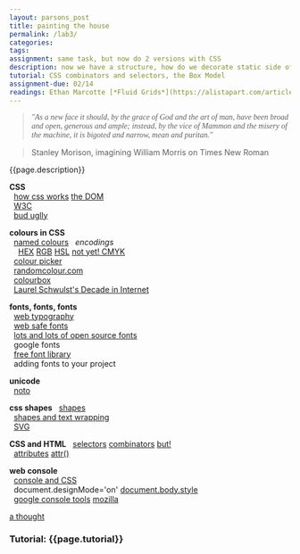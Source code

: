 ```yaml
---  
layout: parsons_post  
title: painting the house
permalink: /lab3/  
categories:   
tags:  
assignment: same task, but now do 2 versions with CSS
description: now we have a structure, how do we decorate static side of CSS.
tutorial: CSS combinators and selectors, the Box Model
assignment-due: 02/14
readings: Ethan Marcotte [*Fluid Grids*](https://alistapart.com/article/fluidgrids/)  
---  
```


<blockquote style="font-family: Times"><i>"As a new face it should, by the grace of God and the art of man, have been broad and open, gen­er­ous and ample; instead, by the vice of Mam­mon and the mis­ery of the machine, it is big­oted and nar­row, mean and puri­tan."</i></blockquote>
<blockquote>Stanley Morison, imagining William Morris on Times New Roman</blockquote>

{{page.description}}

**CSS**  
  [how css works](https://developer.mozilla.org/en-US/docs/Learn/CSS/First_steps/How_CSS_works) [the DOM](https://developer.mozilla.org/en-US/docs/Web/API/Document_Object_Model/Introduction)  
  [W3C]()  
  [bud uglly](http://budugllydesign.com/index.html)  

**colours in CSS**  
  [named colours](https://www.w3schools.com/colors/colors_groups.asp)
  *encodings*  
    [HEX](https://www.w3schools.com/colors/colors_hexadecimal.asp) [RGB](https://www.w3schools.com/colors/colors_rgb.asp) [HSL](https://www.w3schools.com/colors/colors_hsl.asp) [not yet! CMYK](https://www.w3schools.com/colors/colors_cmyk.asp)  
  [colour picker](https://www.w3schools.com/colors/colors_picker.asp)  
  [randomcolour.com](http://randomcolour.com)  
  [colourbox](https://www.colorbox.io)  
  [Laurel Schwulst's Decade in Internet](https://rhizome.org/editorial/2020/jan/06/laurel-schwulsts-decade-in-internet/)  

**fonts, fonts, fonts**  
  [web typography](https://en.wikipedia.org/wiki/Web_typography)  
  [web safe fonts](https://www.w3schools.com/cssref/css_websafe_fonts.asp)  
  [lots and lots of open source fonts](https://www.are.na/frederic-brodbeck/open-source-typefaces)  
  google fonts  
  [free font library](http://typotheque.luuse.io)  
  adding fonts to your project  

**unicode**  
  [noto](https://www.google.com/get/noto/)  

**css shapes**
  [shapes](https://css-tricks.com/the-shapes-of-css/)  
  [shapes and text wrapping](https://www.w3.org/TR/css-shapes-1/)  
  [SVG](https://developer.mozilla.org/en-US/docs/Web/SVG/Tutorial/SVG_and_CSS)  

**CSS and HTML**
  [selectors](https://www.w3schools.com/css/css_selectors.asp) [combinators](https://www.w3schools.com/Css/css_combinators.asp) [but!](https://stackoverflow.com/questions/1014861/is-there-a-css-parent-selector)  
  [attributes](https://www.w3schools.com/css/css_attribute_selectors.asp) [attr()](https://developer.mozilla.org/en-US/docs/Web/CSS/attr)  

**web console**  
  [console and CSS](https://developer.mozilla.org/en-US/docs/Learn/CSS/Building_blocks/Debugging_CSS)  
  document.designMode='on' [document.body.style](https://www.w3schools.com/jsref/dom_obj_style.asp)  
  [google console tools](https://developers.google.com/web/tools/chrome-devtools/console) [mozilla](https://developer.mozilla.org/en-US/docs/Tools/Browser_Console)  


[a thought](https://twitter.com/karagates/status/1222385354298122240?s=20)  

### Tutorial: {{page.tutorial}}
